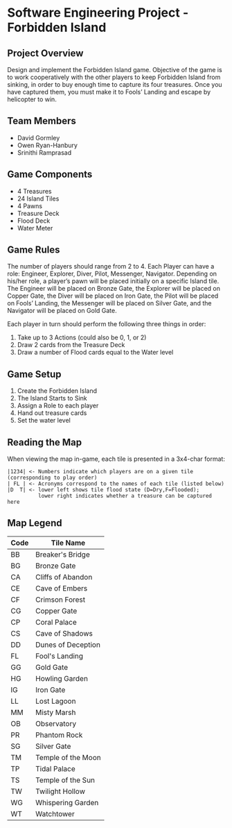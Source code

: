 # Software Engineering Project - Forbidden Island

## Project Overview
Design and implement the Forbidden Island game. Objective of the game is to work cooperatively with the other players to keep Forbidden Island from sinking, in order to buy enough time to capture its four treasures. Once you have captured them, you must make it to Fools’ Landing and escape by helicopter to win.

## Team Members
* David Gormley
* Owen Ryan-Hanbury
* Srinithi Ramprasad

## Game Components
* 4 Treasures
* 24 Island Tiles
* 4 Pawns
* Treasure Deck
* Flood Deck
* Water Meter

## Game Rules
The number of players should range from 2 to 4. Each Player can have a role: Engineer, Explorer, Diver, Pilot, Messenger, Navigator. Depending on his/her role, a player’s pawn will be placed initially on a specific Island tile. The Engineer will be placed on Bronze Gate, the Explorer will be placed on Copper Gate, the Diver will be placed on Iron Gate, the Pilot will be placed on Fools’ Landing, the Messenger will be placed on Silver Gate, and the Navigator will be placed on Gold Gate.

Each player in turn should perform the following three things in order:
1. Take up to 3 Actions (could also be 0, 1, or 2)
2. Draw 2 cards from the Treasure Deck
3. Draw a number of Flood cards equal to the Water level


## Game Setup
1. Create the Forbidden Island
2. The Island Starts to Sink
3. Assign a Role to each player
4. Hand out treasure cards
5. Set the water level

## Reading the Map
When viewing the map in-game, each tile is presented in a 3x4-char format:

    |1234| <- Numbers indicate which players are on a given tile (corresponding to play order)
    | FL | <- Acronyms correspond to the names of each tile (listed below)
    |D  T| <- lower left shows tile flood state (D=Dry,F=Flooded); 
              lower right indicates whether a treasure can be captured here

## Map Legend

Code | Tile Name
------------ | -------------
BB | Breaker's Bridge
BG | Bronze Gate
CA | Cliffs of Abandon
CE | Cave of Embers
CF | Crimson Forest
CG | Copper Gate
CP | Coral Palace
CS | Cave of Shadows
DD | Dunes of Deception
FL | Fool's Landing
GG | Gold Gate
HG | Howling Garden
IG | Iron Gate
LL | Lost Lagoon
MM | Misty Marsh
OB | Observatory
PR | Phantom Rock
SG | Silver Gate
TM | Temple of the Moon
TP | Tidal Palace
TS | Temple of the Sun
TW | Twilight Hollow
WG | Whispering Garden
WT | Watchtower
